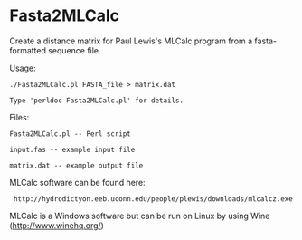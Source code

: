 Fasta2MLCalc
============

Create a distance matrix for Paul Lewis's MLCalc program from a fasta-formatted sequence file


Usage:

    ./Fasta2MLCalc.pl FASTA_file > matrix.dat

    Type 'perldoc Fasta2MLCalc.pl' for details.


Files:

    Fasta2MLCalc.pl -- Perl script

    input.fas -- example input file

    matrix.dat -- example output file


MLCalc software can be found here:

     http://hydrodictyon.eeb.uconn.edu/people/plewis/downloads/mlcalcz.exe

MLCalc is a Windows software but can be run on Linux by using Wine (http://www.winehq.org/)


